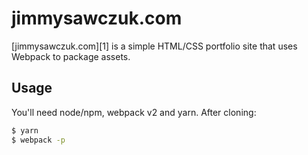 # jimmysawczuk.com

[jimmysawczuk.com][1] is a simple HTML/CSS portfolio site that uses Webpack to package assets. 

## Usage

You'll need node/npm, webpack v2 and yarn. After cloning:

```bash
$ yarn
$ webpack -p
```
